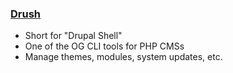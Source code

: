 ### [Drush](http://www.drush.org/en/master/)

* <!-- .element: class="fragment" --> Short for "Drupal Shell"
* <!-- .element: class="fragment" --> One of the OG CLI tools for PHP CMSs
* <!-- .element: class="fragment" --> Manage themes, modules, system updates, etc.
